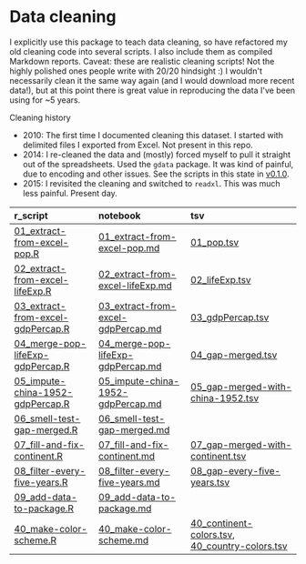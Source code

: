 Data cleaning
================

I explicitly use this package to teach data cleaning, so have refactored my old cleaning code into several scripts. I also include them as compiled Markdown reports. Caveat: these are realistic cleaning scripts! Not the highly polished ones people write with 20/20 hindsight :) I wouldn't necessarily clean it the same way again (and I would download more recent data!), but at this point there is great value in reproducing the data I've been using for ~5 years.

Cleaning history

-   2010: The first time I documented cleaning this dataset. I started with delimited files I exported from Excel. Not present in this repo.
-   2014: I re-cleaned the data and (mostly) forced myself to pull it straight out of the spreadsheets. Used the `gdata` package. It was kind of painful, due to encoding and other issues. See the scripts in this state in [v0.1.0](https://github.com/jennybc/gapminder/tree/v0.1.0/data-raw).
-   2015: I revisited the cleaning and switched to `readxl`. This was much less painful. Present day.

| r\_script                                                               | notebook                                                                  | tsv                                                                                                  |
|:------------------------------------------------------------------------|:--------------------------------------------------------------------------|:-----------------------------------------------------------------------------------------------------|
| [01\_extract-from-excel-pop.R](01_extract-from-excel-pop.R)             | [01\_extract-from-excel-pop.md](01_extract-from-excel-pop.md)             | [01\_pop.tsv](01_pop.tsv)                                                                            |
| [02\_extract-from-excel-lifeExp.R](02_extract-from-excel-lifeExp.R)     | [02\_extract-from-excel-lifeExp.md](02_extract-from-excel-lifeExp.md)     | [02\_lifeExp.tsv](02_lifeExp.tsv)                                                                    |
| [03\_extract-from-excel-gdpPercap.R](03_extract-from-excel-gdpPercap.R) | [03\_extract-from-excel-gdpPercap.md](03_extract-from-excel-gdpPercap.md) | [03\_gdpPercap.tsv](03_gdpPercap.tsv)                                                                |
| [04\_merge-pop-lifeExp-gdpPercap.R](04_merge-pop-lifeExp-gdpPercap.R)   | [04\_merge-pop-lifeExp-gdpPercap.md](04_merge-pop-lifeExp-gdpPercap.md)   | [04\_gap-merged.tsv](04_gap-merged.tsv)                                                              |
| [05\_impute-china-1952-gdpPercap.R](05_impute-china-1952-gdpPercap.R)   | [05\_impute-china-1952-gdpPercap.md](05_impute-china-1952-gdpPercap.md)   | [05\_gap-merged-with-china-1952.tsv](05_gap-merged-with-china-1952.tsv)                              |
| [06\_smell-test-gap-merged.R](06_smell-test-gap-merged.R)               | [06\_smell-test-gap-merged.md](06_smell-test-gap-merged.md)               | []()                                                                                                 |
| [07\_fill-and-fix-continent.R](07_fill-and-fix-continent.R)             | [07\_fill-and-fix-continent.md](07_fill-and-fix-continent.md)             | [07\_gap-merged-with-continent.tsv](07_gap-merged-with-continent.tsv)                                |
| [08\_filter-every-five-years.R](08_filter-every-five-years.R)           | [08\_filter-every-five-years.md](08_filter-every-five-years.md)           | [08\_gap-every-five-years.tsv](08_gap-every-five-years.tsv)                                          |
| [09\_add-data-to-package.R](09_add-data-to-package.R)                   | [09\_add-data-to-package.md](09_add-data-to-package.md)                   | []()                                                                                                 |
| [40\_make-color-scheme.R](40_make-color-scheme.R)                       | [40\_make-color-scheme.md](40_make-color-scheme.md)                       | [40\_continent-colors.tsv](40_continent-colors.tsv), [40\_country-colors.tsv](40_country-colors.tsv) |
